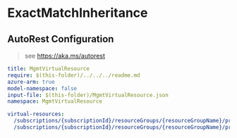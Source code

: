 # ExactMatchInheritance

## AutoRest Configuration

> see https://aka.ms/autorest

``` yaml
title: MgmtVirtualResource
require: $(this-folder)/../../../readme.md
azure-arm: true
model-namespace: false
input-file: $(this-folder)/MgmtVirtualResource.json
namespace: MgmtVirtualResource

virtual-resources:
  /subscriptions/{subscriptionId}/resourceGroups/{resourceGroupName}/providers/Microsoft.Compute/virtualMachineScaleSets/{virtualMachineScaleSetName}: VirtualMachineScaleSet
  /subscriptions/{subscriptionId}/resourceGroups/{resourceGroupName}/providers/Microsoft.Compute/virtualMachines/{vmName}: VirtualMachine
```
